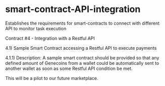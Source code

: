 # smart-contract-API-integration
Establishes the requirements for smart-contracts to connect with different API to monitor task execution

Contract #4 - Integration with a Restful API

4.1) Sample Smart Contract accessing a Restful API to execute payments

4.1.1) Description: A sample smart contract should be provided so that any defined amount of Genecoins from a wallet could be automatically sent to another wallet as soon as some Restful API condition be met.

This will be a pilot to our future marketplace.

